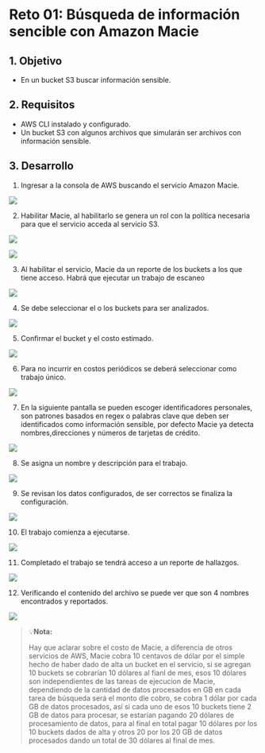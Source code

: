 # Reto 01: Búsqueda de información sencible con Amazon Macie

## 1. Objetivo 
- En un bucket S3 buscar información sensible.

## 2. Requisitos 
- AWS CLI instalado y configurado.
- Un bucket S3 con algunos archivos que simularán ser archivos con información sensible.

## 3. Desarrollo 

1. Ingresar a la consola de AWS buscando el servicio Amazon Macie.

<img src="img/ej3-macie-get-start.png"></img>

2. Habilitar Macie, al habilitarlo se genera un rol con la política necesaria para que el servicio acceda al servicio S3.

<img src="img/ej3-habilitar-macie.png"></img>

<img src="img/ej3-habilitar-macie-02.png"></img>

3. Al habilitar el servicio, Macie  da un reporte de los buckets a los que tiene acceso. Habrá que ejecutar un trabajo de escaneo

<img src="img/ej3-macie-dashboard.png"></img>

4. Se debe seleccionar el o los buckets para ser analizados.

<img src="img/ej3-buckets-selected.png"></img>


5. Confirmar el bucket y el costo estimado.

<img src="img/ej3-macie-estimado.png"></img>

6. Para no incurrir en costos periódicos se deberá seleccionar como trabajo único.

<img src="img/ej3-macie-periodicidad.png"></img>

7. En la siguiente pantalla se pueden escoger identificadores personales, son patrones basados en regex o palabras clave que deben ser identificados como información sensible, por defecto Macie ya detecta nombres,direcciones y números de tarjetas de crédito.

<img src="img/ej3-identificadores-personales.png"></img>

8. Se asigna un nombre y descripción para el trabajo.

<img src="img/ej3-macie-add-name-and-description.png"></img>

9. Se revisan los datos configurados, de ser correctos se finaliza la configuración.

<img src="img/ej3-macie-config-review.png"></img>

10. El trabajo comienza a ejecutarse.

<img src="img/ej3-macie-running-job.png"></img>

11.  Completado el trabajo se tendrá acceso a un reporte de hallazgos.

<img src="img/ej3-macie-job-done.png"></img>

12. Verificando el contenido del archivo se puede ver que son 4 nombres encontrados y reportados.

<img src="img/ej3-report-done.png"></img>


> 💡**Nota:**
>
> Hay que aclarar sobre el costo de Macie, a diferencia de otros servicios de AWS, Macie cobra 10 centavos de dólar por el simple hecho de haber dado de alta un bucket en el servicio, si se agregan 10 buckets se cobrarían 10 dólares al fianl de mes, esos 10 dólares son independientes de las tareas de ejecucion de Macie, dependiendo de la cantidad de datos procesados en GB en cada tarea de búsqueda será el monto dle cobro, se cobra 1 dólar por cada GB de datos procesados, así si cada uno de esos 10 buckets tiene 2 GB de datos para procesar, se estarían pagando 20 dólares de procesamiento de datos, para al final en total pagar 10 dólares por los 10 buckets dados de alta y otros 20 por los 20 GB de datos procesados dando un total de 30 dólares al final de mes. 